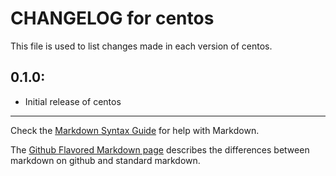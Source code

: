 # CHANGELOG for centos

This file is used to list changes made in each version of centos.

## 0.1.0:

* Initial release of centos

- - - 
Check the [Markdown Syntax Guide](http://daringfireball.net/projects/markdown/syntax) for help with Markdown.

The [Github Flavored Markdown page](http://github.github.com/github-flavored-markdown/) describes the differences between markdown on github and standard markdown.
